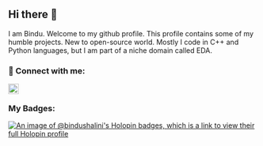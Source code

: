 ## Hi there 👋
I am Bindu. Welcome to my github profile. This profile contains some of my humble projects. New to open-source world. Mostly I code in C++ and Python languages, but I am part of a niche domain called EDA. 

### 🤝 Connect with me:

<a href="https://www.linkedin.com/in/binduhc/"><img align="left" src="https://raw.githubusercontent.com/yushi1007/yushi1007/main/images/linkedin.svg" alt="Yu Shi | LinkedIn" width="21px"/></a>
</br>

<!--
**Bindushalini/Bindushalini** is a ✨ _special_ ✨ repository because its `README.md` (this file) appears on your GitHub profile.

Here are some ideas to get you started:

- 🔭 I’m currently working on ...
- 🌱 I’m currently learning ...
- 👯 I’m looking to collaborate on ...
- 🤔 I’m looking for help with ...
- 💬 Ask me about ...
- 📫 How to reach me: ...
- 😄 Pronouns: ...
- ⚡ Fun fact: ...
-->
### My Badges:
[![An image of @bindushalini's Holopin badges, which is a link to view their full Holopin profile](https://holopin.me/bindushalini)](https://holopin.io/@bindushalini)

